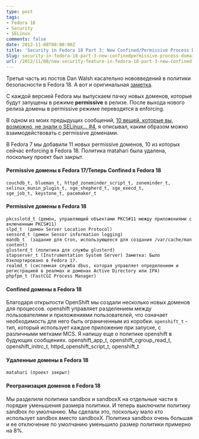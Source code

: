 ```yaml
---
type: post
tags:
- Fedora 18
- Security
- SELinux
comments: false
date: 2012-11-08T00:00:00Z
title: 'Security in Fedora 18 Part 3: New Confined/Permissive Process Domains'
Slug: security-in-fedora-18-part-3-new-confinedpermissive-process-domains
url: /2012/11/08/new-security-feature-in-fedora-18-part-3-new-confined-slash-permissive-process-domains/
---
```


Третья часть из постов Dan Walsh касательно нововведений в политики безопасности в Fedora 18. А вот и оригинальная [заметка][1].

С каждой версией Fedora мы выпускаем пачку новых доменов, которые будут запущены в режиме **permissive** в релизе. После выхода нового релиза домены в permissive режиме переводятся в enforcing.

В одном из моих предыдущих сообщений, [10 вещей. которые вы, возможно, не знали о SELinux... #4][2], я описывал, каким образом можно взаимодействовать с permissive доменами.

В Fedora 7 мы добавили 11 новых permissive доменов, 10 из которых сейчас enforcing в Fedora 18. Политика matahari была удалена, поскольку проект был закрыт.

#### Permissive домены в Fedora 17/Теперь Confined в Fedora 18
	couchdb_t, blueman_t, httpd_zoneminder_script_t, zoneminder_t, selinux_munin_plugin_t, sge_shepherd_t, sge_execd_t,
	sge_job_t, keystone_t, pacemaker_t

#### Permissive домены в Fedora 18
	pkcsslotd_t (демон, управляющий объектами PKCS#11 между приложениями с включенным PKCS#11)
	slpd_t  (демон Server Location Protocol)
	sensord_t (демон Sensor information logging)
	mandb_t  (задание для Cron, использующееся для создания /var/cache/man content)
	glusterd_t (политика для службы glusterd)
	stapserver_t (Instrumentation System Server) Заметка: Было бэкпортировано в Fedora 17.
	realmd_t (системная служба dbus, которая управляет определением и регистрацией в реалмах и доменах Active Directory или IPA)
	phpfpm_t (FastCGI Process Manager) 

#### Confined домены в Fedora 18
Благодаря открытости OpenShift мы создали несколько новых доменов для процессов. openshift управляет разделением между пользователями и приложениями пользователей, что означает необходимость для него быть ограниченным из коробки. `openshift_t` - тип, который использует каждое приложение при запуске, с различными метками MCS. Я напишу еще о политике openshift в будующих сообщениях.
	openshift_app_t, openshift_cgroup_read_t, openshift_initrc_t, httpd_openshift_script_t, openshift_t

#### Удаленные домены в Fedora 18
	matahari (проект закрыт)

#### Реогранизация доменов в Fedora 18
Мы разделили политики sandbox и sandboxX на отдельные части в порядке уменьшения размера политики. И теперь выключили политику sandbox по умолчанию. Мы сделали это, поскольку мало кто использует sandbox вместо sandboxX. Политика sandbox очень большая и ее отключение по умолчанию уменьшило размер политики примерно на 8%.

[1]: http://danwalsh.livejournal.com/58178.html
[2]: http://danwalsh.livejournal.com/42394.html
